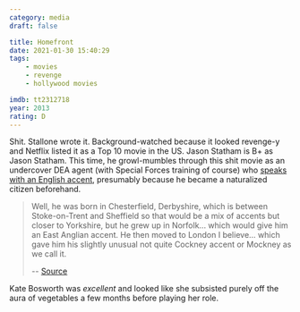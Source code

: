 ```yaml
---
category: media
draft: false

title: Homefront
date: 2021-01-30 15:40:29
tags:
    - movies
    - revenge
    - hollywood movies

imdb: tt2312718
year: 2013
rating: D
---
```


Shit. Stallone wrote it. Background-watched because it looked revenge-y and Netflix listed it as a Top 10 movie in the US. Jason Statham is B+ as Jason Statham. This time, he growl-mumbles through this shit movie as an undercover DEA agent (with Special Forces training of course) who [speaks with an English accent](https://budomate.com/jason-statham/), presumably because he became a naturalized citizen beforehand.

> Well, he was born in Chesterfield, Derbyshire, which is between Stoke-on-Trent and Sheffield so that would be a mix of accents but closer to Yorkshire, but he grew up in Norfolk... which would give him an East Anglian accent. He then moved to London I believe... which gave him his slightly unusual not quite Cockney accent or Mockney as we call it.
>
> -- [Source](https://minhavidacultural.blogspot.com/2014/02/jason-statham-accent.html)

Kate Bosworth was _excellent_ and looked like she subsisted purely off the aura of vegetables a few months before playing her role.
